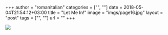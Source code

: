 +++
author = "romanitalian"
categories = ["", ""]
date = 2018-05-04T21:54:12+03:00
title = "Let Me In!"
image = "imgs/page16.jpg"
layout = "post"
tags = ["", ""]
url = ""
+++

<img src="/imgs/page16.jpg">
